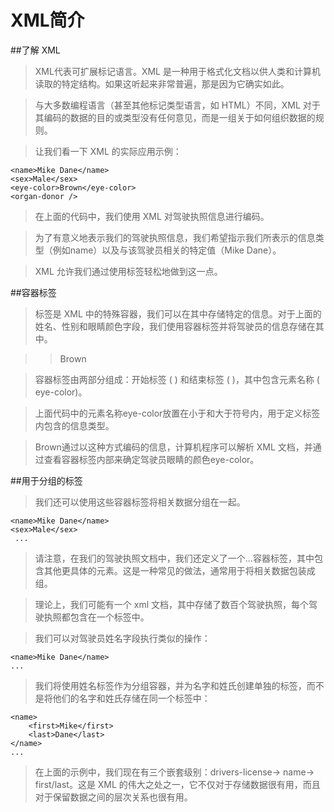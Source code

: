 # XML简介

##了解 XML

> XML代表可扩展标记语言。XML 是一种用于格式化文档以供人类和计算机读取的特定结构。如果这听起来非常普遍，那是因为它确实如此。

> 与大多数编程语言（甚至其他标记类型语言，如 HTML）不同，XML 对于其编码的数据的目的或类型没有任何意见，而是一组关于如何组织数据的规则。

> 让我们看一下 XML 的实际应用示例：

> > <drivers-license>
    <name>Mike Dane</name>
    <sex>Male</sex>
    <eye-color>Brown</eye-color>
    <organ-donor />
</drivers-license>

> 在上面的代码中，我们使用 XML 对驾驶执照信息进行编码。

> 为了有意义地表示我们的驾驶执照信息，我们希望指示我们所表示的信息类型（例如name）以及与该驾驶员相关的特定值（Mike Dane）。

> XML 允许我们通过使用标签轻松地做到这一点。


##容器标签
> 标签是 XML 中的特殊容器，我们可以在其中存储特定的信息。对于上面的姓名、性别和眼睛颜色字段，我们使用容器标签并将驾驶员的信息存储在其中。

> > <eye-color>Brown</eye-color>

> 容器标签由两部分组成：开始标签 ( <eye-color>) 和结束标签 ( </eye-color>)，其中包含元素名称 ( eye-color)。

> 上面代码中的元素名称eye-color放置在小于和大于符号内，用于定义标签内包含的信息类型。

> Brown通过以这种方式编码的信息，计算机程序可以解析 XML 文档，并通过查看容器标签内部来确定驾驶员眼睛的颜色eye-color。


##用于分组的标签
> 我们还可以使用这些容器标签将相关数据分组在一起。

> > <drivers-license>
    <name>Mike Dane</name>
    <sex>Male</sex>
     ...
</drivers-license>

> 请注意，在我们的驾驶执照文档中，我们还定义了一个<drivers-license>...</drivers-license>容器标签，其中包含其他更具体的元素。这是一种常见的做法，通常用于将相关数据包装成组。

> 理论上，我们可能有一个 xml 文档，其中存储了数百个驾驶执照，每个驾驶执照都包含在一个<drivers-license>标签中。

> 我们可以对驾驶员姓名字段执行类似的操作：

> > <drivers-license>
    <name>Mike Dane</name>
    ...
</drivers-license>

> <name></name>我们将使用姓名标签作为分组容器，并为名字和姓氏创建单独的标签，而不是将他们的名字和姓氏存储在同一个标​​签中：

> > <drivers-license>
    <name>
        <first>Mike</first>
        <last>Dane</last>
    </name>
    ...
</drivers-license>

> 在上面的示例中，我们现在有三个嵌套级别：drivers-license-> name-> first/last。这是 XML 的伟大之处之一，它不仅对于存储数据很有用，而且对于保留数据之间的层次关系也很有用。